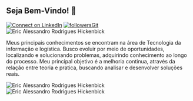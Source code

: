 ## Seja Bem-Vindo! 👋



[![Connect on LinkedIn](https://img.shields.io/badge/--linkedin?label=LinkedIn&logo=LinkedIn&style=social)](https://www.linkedin.com/in/eric-hickenbick-6677311a0/) [![followersGit](https://img.shields.io/github/followers/Eric-Hickenbick?style=social)](https://github.com/Eric-Hickenbick) <img src="https://komarev.com/ghpvc/?username=Eric-Hickenbick&label=Profile%20views&color=0e75b6&style=social" alt="Eric Alessandro Rodrigues Hickenbick" />

 Meus principais conhecimentos se encontram na área de Tecnologia da informação e logística. Busco evoluir por meio de oportunidades, localizando e solucionando problemas, adquirindo conhecimento ao longo do processo. Meu principal objetivo é a melhoria continua, através da relação entre teoria e pratica, buscando analisar e desenvolver soluções reais. 

<img src= "https://camo.githubusercontent.com/2d1552509640bcd4c9a201254787490b0bbfd3a308cfa8eb5a35b7f38cff9c65/68747470733a2f2f696d672e736869656c64732e696f2f62616467652f4a4156412d426567696e6e65722d726564" alt="Eric Alessandro Rodrigues Hickenbick"/>
<img src= "https://img.shields.io/badge/HTML-Beginner-orange" alt="Eric Alessandro Rodrigues Hickenbick"/>
